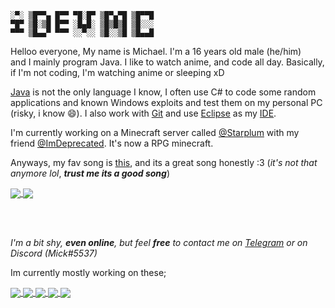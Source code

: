 
```
░▀░ ▒█▀▀▄ █▀▀ ▀█░█▀ ▒█▀▄▀█ ▒█▀▀█ 
▀█▀ ▒█░▒█ █▀▀ ░█▄█░ ▒█▒█▒█ ▒█░░░ 
▀▀▀ ▒█▄▄▀ ▀▀▀ ░░▀░░ ▒█░░▒█ ▒█▄▄█
```

Helloo everyone, My name is Michael. I'm a 16 years old male (he/him)  
and I mainly program Java. I like to watch anime, and code all day.
Basically, if I'm not coding, I'm watching anime or sleeping xD

[Java](https://java.com) is not the only language I know, I often use C# to code some random applications
and known Windows exploits and test them on my personal PC (risky, i know 😄). I also
work with [Git](https://git-scm.com/) and use [Eclipse](https://www.eclipse.org/) as my [IDE](https://en.wikipedia.org/wiki/Integrated_development_environment).

I'm currently working on a Minecraft server called [@Starplum](https://github.com/Starplum) with my
friend [@ImDeprecated](https://github.com/ImDeprecated). It's now a RPG minecraft. 

Anyways, my fav song is [this](https://youtu.be/0opZqh_TprM), and its a great song honestly :3 (*it's not that anymore lol*, ***trust me its a good song***)

<a href="#">
  <img align="center" src="https://api.starplum.network/api?username=idevmc&show_icons=true&theme=onedark&count_private=true&custom_title=%E2%9A%A1%20Micks%27s%20Stats" />
</a>

<a href="#">
  <img align="center" src="https://api.starplum.network/api/top-langs/?username=idevmc&layout=compact&theme=onedark" />
</a>

<br> </br>

*I'm a bit shy, **even online**, but feel **free** to contact me on [Telegram](https://t.me/impdevmc) or on Discord (Mick#5537)*

Im currently mostly working on these; <br>

<a href="https://github.com/Starplum/HotbarManager">
  <img align="center" src="https://api.starplum.network/api/pin/?username=Starplum&repo=HotbarManager&theme=onedark" />
</a>

<a href="https://github.com/Starplum/GUIManager">
  <img align="center" src="https://api.starplum.network/api/pin/?username=Starplum&repo=GUIManager&theme=onedark" />
</a>

<a href="https://github.com/Starplum/Meteor">
  <img align="center" src="https://api.starplum.network/api/pin/?username=Starplum&repo=Meteor&theme=onedark" />
</a>

<a href="https://github.com/Starplum/Modules">
  <img align="center" src="https://api.starplum.network/api/pin/?username=Starplum&repo=Modules&theme=onedark" />
</a>

<a href="https://ko-fi.com/F1F21JZAD">
  <img align="center" src="https://www.ko-fi.com/img/githubbutton_sm.svg" />
</a>
